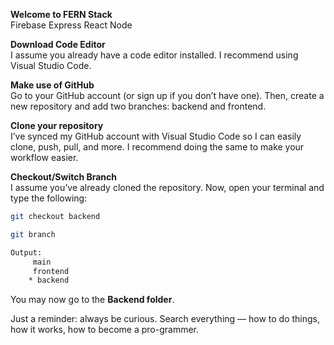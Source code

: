 **Welcome to FERN Stack**<br>
Firebase Express React Node<br>

**Download Code Editor**<br>
I assume you already have a code editor installed. I recommend using Visual Studio Code.<br>

**Make use of GitHub**<br>
Go to your GitHub account (or sign up if you don’t have one). Then, create a new repository and add two branches: backend and frontend.<br>

**Clone your repository**<br>
I’ve synced my GitHub account with Visual Studio Code so I can easily clone, push, pull, and more. I recommend doing the same to make your workflow easier.<br>

**Checkout/Switch Branch**<br>
I assume you’ve already cloned the repository. Now, open your terminal and type the following:
```bash
git checkout backend

git branch

Output:
     main
     frontend
    * backend
```

You may now go to the **Backend folder**.<br>

Just a reminder: always be curious. Search everything — how to do things, how it works, how to become a pro-grammer.
